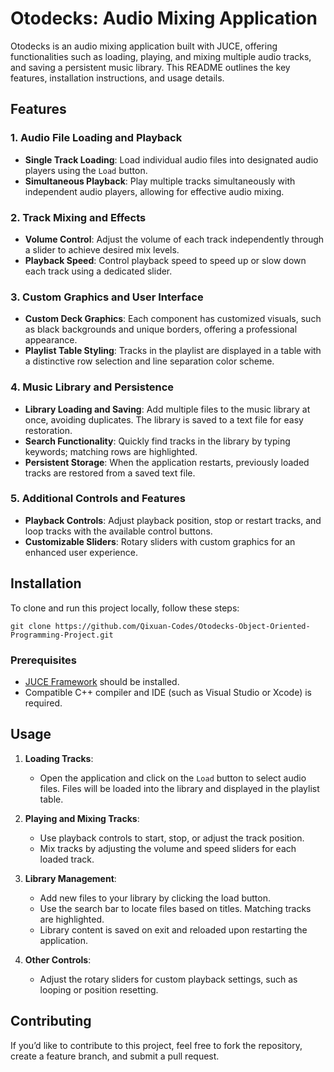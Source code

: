 # Otodecks: Audio Mixing Application

Otodecks is an audio mixing application built with JUCE, offering functionalities such as loading, playing, and mixing multiple audio tracks, and saving a persistent music library. This README outlines the key features, installation instructions, and usage details.

## Features

### 1. Audio File Loading and Playback
- **Single Track Loading**: Load individual audio files into designated audio players using the `Load` button.
- **Simultaneous Playback**: Play multiple tracks simultaneously with independent audio players, allowing for effective audio mixing.

### 2. Track Mixing and Effects
- **Volume Control**: Adjust the volume of each track independently through a slider to achieve desired mix levels.
- **Playback Speed**: Control playback speed to speed up or slow down each track using a dedicated slider.

### 3. Custom Graphics and User Interface
- **Custom Deck Graphics**: Each component has customized visuals, such as black backgrounds and unique borders, offering a professional appearance.
- **Playlist Table Styling**: Tracks in the playlist are displayed in a table with a distinctive row selection and line separation color scheme.

### 4. Music Library and Persistence
- **Library Loading and Saving**: Add multiple files to the music library at once, avoiding duplicates. The library is saved to a text file for easy restoration.
- **Search Functionality**: Quickly find tracks in the library by typing keywords; matching rows are highlighted.
- **Persistent Storage**: When the application restarts, previously loaded tracks are restored from a saved text file.

### 5. Additional Controls and Features
- **Playback Controls**: Adjust playback position, stop or restart tracks, and loop tracks with the available control buttons.
- **Customizable Sliders**: Rotary sliders with custom graphics for an enhanced user experience.

## Installation

To clone and run this project locally, follow these steps:
```
git clone https://github.com/Qixuan-Codes/Otodecks-Object-Oriented-Programming-Project.git
```

### Prerequisites
- [JUCE Framework](https://juce.com/get-juce) should be installed.
- Compatible C++ compiler and IDE (such as Visual Studio or Xcode) is required.

## Usage

1. **Loading Tracks**:
   - Open the application and click on the `Load` button to select audio files. Files will be loaded into the library and displayed in the playlist table.

2. **Playing and Mixing Tracks**:
   - Use playback controls to start, stop, or adjust the track position.
   - Mix tracks by adjusting the volume and speed sliders for each loaded track.

3. **Library Management**:
   - Add new files to your library by clicking the load button.
   - Use the search bar to locate files based on titles. Matching tracks are highlighted.
   - Library content is saved on exit and reloaded upon restarting the application.

4. **Other Controls**:
   - Adjust the rotary sliders for custom playback settings, such as looping or position resetting.

## Contributing
If you’d like to contribute to this project, feel free to fork the repository, create a feature branch, and submit a pull request.